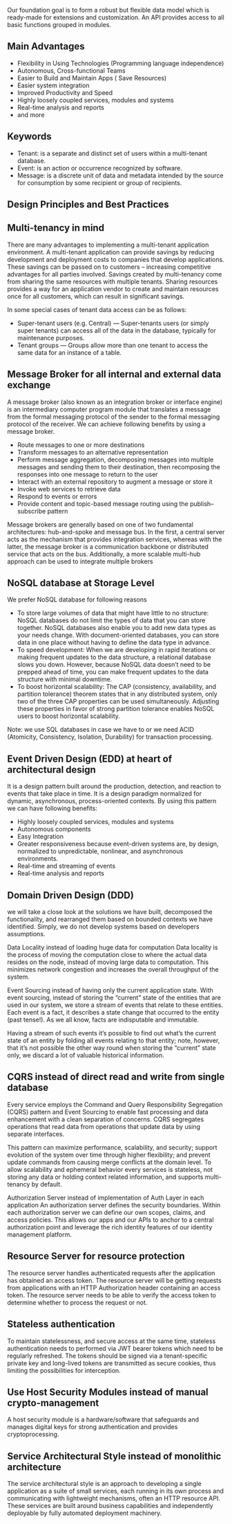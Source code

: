 
Our foundation goal is to form a robust but flexible data model which is ready-made for extensions and customization. An API provides access to all basic functions grouped in modules.

## Main Advantages 

- Flexibility in Using Technologies (Programming language independence) <br/>
- Autonomous, Cross-functional Teams<br/>
- Easier to Build and Maintain Apps ( Save Resources)<br/>
- Easier system integration<br/>
- Improved Productivity and Speed<br/>
- Highly loosely coupled services, modules and systems<br/>
- Real-time analysis and reports<br/>
- and more<br/>

## Keywords
  - Tenant:  is a separate and distinct set of users within a multi-tenant database.  <br/>
  - Event: is an action or occurrence recognized by software. <br/>
  - Message:  is a discrete unit of data and metadata intended by the source for consumption by some recipient or group of recipients. <br/>

## Design Principles and Best Practices 

## Multi-tenancy in mind
There are many advantages to implementing a multi-tenant application environment. A multi-tenant application can provide savings by reducing development and deployment costs to companies that develop applications. These savings can be passed on to customers – increasing competitive advantages for all parties involved.
Savings created by multi-tenancy come from sharing the same resources with multiple tenants. Sharing resources provides a way for an application vendor to create and maintain resources once for all customers, which can result in significant savings.

In some special cases of tenant data access can be  as follows:
   -  Super-tenant users (e.g. Central) — Super-tenants users (or simply super tenants) can access all of the data in the database, typically for maintenance purposes.
   -  Tenant groups — Groups allow more than one tenant to access the same data for an instance of a table.

## Message Broker  for all internal and external data exchange 
A message broker (also known as an integration broker or interface engine) is an intermediary computer program module that translates a message from the formal messaging protocol of the sender to the formal messaging protocol of the receiver. We can achieve following benefits by using a message broker. 

  - Route messages to one or more destinations <br/>
  - Transform messages to an alternative representation <br/>
  - Perform message aggregation, decomposing messages into multiple messages and sending them to their destination, then recomposing the responses into one message to return to the user <br/>
  - Interact with an external repository to augment a message or store it <br/>
  - Invoke web services to retrieve data <br/>
  - Respond to events or errors <br/>
  - Provide content and topic-based message routing using the publish–subscribe pattern <br/>

Message brokers are generally based on one of two fundamental architectures: hub-and-spoke and message bus. In the first, a central server acts as the mechanism that provides integration services, whereas with the latter, the message broker is a communication backbone or distributed service that acts on the bus. Additionally, a more scalable multi-hub approach can be used to integrate multiple brokers

## NoSQL database at Storage Level 
We prefer NoSQL database for following reasons

- To store large volumes of data that might have little to no structure:  NoSQL databases do not limit the types of data that you can store together. NoSQL databases also enable you to add new data types as your needs change. With document-oriented databases, you can store data in one place without having to define the data type in advance. <br/>
- To speed development: When we are developing in rapid iterations or making frequent updates to the data structure, a relational database slows you down. However, because NoSQL data doesn’t need to be prepped ahead of time, you can make frequent updates to the data structure with minimal downtime. <br/>
- To boost horizontal scalability: The CAP (consistency, availability, and partition tolerance) theorem states that in any distributed system, only two of the three CAP properties can be used simultaneously. Adjusting these properties in favor of strong partition tolerance enables NoSQL users to boost horizontal scalability. <br/>

Note: we use SQL databases in case we have to or we need ACID (Atomicity, Consistency, Isolation, Durability)  for transaction processing. 

## Event Driven Design (EDD) at heart of architectural design
It  is a design pattern built around the production, detection, and reaction to events that take place in time. It is a design paradigm normalized for dynamic, asynchronous, process-oriented contexts. By using this pattern we can have following benefits:

   - Highly loosely coupled services, modules and systems <br/>
   - Autonomous components <br/>
   - Easy Integration  <br/>
   - Greater responsiveness because event-driven systems are, by design, normalized to unpredictable, nonlinear, and asynchronous environments.  <br/>
   - Real-time and streaming of events <br/>
   - Real-time analysis and reports <br/>

## Domain Driven Design (DDD) 
we will take a close look at the solutions we have built, decomposed the functionality, and rearranged them based on bounded contexts we have identified. Simply, we do not develop systems based on developers assumptions. 

Data Locality instead of loading huge data for computation 
Data locality is the process of moving the computation close to where the actual data resides on the node, instead of moving large data to computation. This minimizes network congestion and increases the overall throughput of the system.

Event Sourcing instead of having only the current application state. 
With event sourcing, instead of storing the “current” state of the entities that are used in our system, we store a stream of events that relate to these entities. Each event is a fact, it describes a state change that occurred to the entity (past tense!). As we all know, facts are indisputable and immutable.

Having a stream of such events it’s possible to find out what’s the current state of an entity by folding all events relating to that entity; note, however, that it’s not possible the other way round  when storing the “current” state only, we discard a lot of valuable historical information.

##  CQRS instead of direct read and write from single database
Every service employs the Command and Query Responsibility Segregation (CQRS) pattern and Event Sourcing to enable fast processing and data enhancement with a clean separation of concerns. CQRS segregates operations that read data from operations that update data by using separate interfaces.

This pattern can maximize performance, scalability, and security; support evolution of the system over time through higher flexibility; and prevent update commands from causing merge conflicts at the domain level. To allow scalability and ephemeral behavior every services is stateless, not storing any data or holding context related information, and supports multi-tenancy by default.

Authorization Server instead of implementation of Auth Layer in each application
An authorization server defines the security boundaries. Within each authorization server we can define our own  scopes, claims, and access policies.  This allows our apps and our APIs to anchor to a central authorization point and leverage the rich identity features of our identity management platform. 

## Resource Server for resource protection 
The resource server handles authenticated requests after the application has obtained an access token. The resource server will be getting requests from applications with an HTTP Authorization header containing an access token. The resource server needs to be able to verify the access token to determine whether to process the request or not. 

## Stateless authentication 
To maintain statelessness, and secure access at the same time, stateless authentication needs to  performed via JWT bearer tokens which need to be regularly refreshed.  The tokens should be signed via a tenant-specific private key and long-lived tokens are transmitted as secure cookies, thus limiting the possibilities for interception.

## Use Host Security Modules instead of manual crypto-management 
A host security module is a hardware/software that safeguards and manages digital keys for strong authentication and provides cryptoprocessing. 

## Service Architectural Style instead of monolithic architecture
The service architectural style is an approach to developing a single application as a suite of small services, each running in its own process and communicating with lightweight mechanisms, often an HTTP resource API. These services are built around business capabilities and independently deployable by fully automated deployment machinery.

